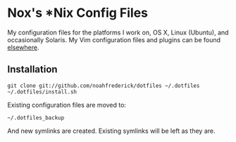 # Nox's *Nix Config Files

My configuration files for the platforms I work on, OS X, Linux (Ubuntu), and occasionally Solaris.
My Vim configuration files and plugins can be found [elsewhere][1].


## Installation

	git clone git://github.com/noahfrederick/dotfiles ~/.dotfiles
	~/.dotfiles/install.sh

Existing configuration files are moved to:

	~/.dotfiles_backup

And new symlinks are created. Existing symlinks will be left as they are.


[1]: https://github.com/noahfrederick/dotvim